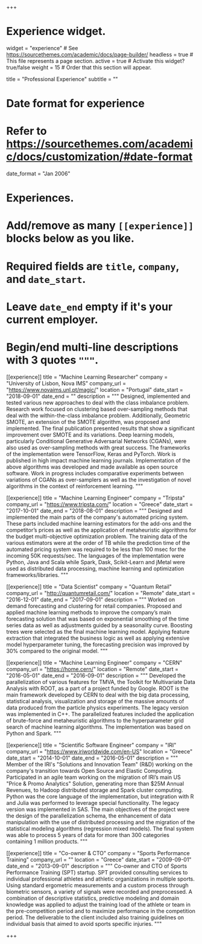 +++
# Experience widget.
widget = "experience"  # See https://sourcethemes.com/academic/docs/page-builder/
headless = true  # This file represents a page section.
active = true  # Activate this widget? true/false
weight = 15  # Order that this section will appear.

title = "Professional   Experience"
subtitle = ""

# Date format for experience
#   Refer to https://sourcethemes.com/academic/docs/customization/#date-format
date_format = "Jan 2006"

# Experiences.
#   Add/remove as many `[[experience]]` blocks below as you like.
#   Required fields are `title`, `company`, and `date_start`.
#   Leave `date_end` empty if it's your current employer.
#   Begin/end multi-line descriptions with 3 quotes `"""`.
[[experience]]
  title = "Machine Learning Researcher"
  company = "University of Lisbon, Nova IMS"
  company_url = "https://www.novaims.unl.pt/magic/"
  location = "Portugal"
  date_start = "2018-09-01"
  date_end = ""
  description = """
  Designed, implemented and tested various new approaches to deal with the class imbalance problem. Research work focused on clustering based over-sampling methods that deal with the within-the-class imbalance problem. Additionally, Geometric SMOTE, an extension of the SMOTE algorithm, was proposed and implemented. The final publication presented results that show a significant improvement over SMOTE and its variations. Deep learning models, particularly Conditional Generative Adversarial Networks (CGANs), were also used as over-sampling methods with great success. The frameworks of the implementation were TensorFlow, Keras and PyTorch. Work is published in high impact machine learning journals. Implementation of the above algorithms was developed and made available as open source software. Work in progress includes comparative experiments between variations of CGANs as over-samplers as well as the investigation of novel algorithms in the context of reinforcement learning.
  """

[[experience]]
  title = "Machine Learning Engineer"
  company = "Tripsta"
  company_url = "https://www.tripsta.com/"
  location = "Greece"
  date_start = "2017-10-01"
  date_end = "2018-08-01"
  description = """
  Designed and implemented the main parts of the company's automated pricing system. These parts included machine learning estimators for the add-ons and the competitor’s prices as well as the application of metaheuristic algorithms for the budget multi-objective optimization problem. The training data of the various estimators were at the order of TB while the prediction time of the automated pricing system was required to be less than 100 msec for the incoming 50K requests/sec. The languages of the implementation were Python, Java and Scala while Spark, Dask, Scikit-Learn and jMetal were used as distributed data processing, machine learning and optimization frameworks/libraries.
  """

[[experience]]
  title = "Data Scientist"
  company = "Quantum Retail"
  company_url = "http://quantumretail.com/"
  location = "Remote"
  date_start = "2016-12-01"
  date_end = "2017-09-01"
  description = """
  Worked on demand forecasting and clustering for retail companies. Proposed and applied machine learning methods to improve the company’s main forecasting solution that was based on exponential smoothing of the time series data as well as adjustments guided by a seasonality curve. Boosting trees were selected as the final machine learning model. Applying feature extraction that integrated the business logic as well as applying extensive model hyperparameter tuning, the forecasting precision was improved by 30% compared to the original model.
  """

[[experience]]
  title = "Machine Learning Engineer"
  company = "CERN"
  company_url = "https://home.cern/"
  location = "Remote"
  date_start = "2016-05-01"
  date_end = "2016-09-01"
  description = """
  Developed the parallelization of various features for TMVA, the Toolkit for Multivariate Data Analysis with ROOT, as a part of a project funded by Google. ROOT is the main framework developed by CERN to deal with the big data processing, statistical analysis, visualization and storage of the massive amounts of data produced from the particle physics experiments. The legacy version was implemented in C++. The parallelized features included the application of brute-force and metaheuristic algorithms to the hyperparameter grid search of machine learning algorithms. The implementation was based on Python and Spark.
  """

[[experience]]
  title = "Scientific Software Engineer"
  company = "IRI"
  company_url = "https://www.iriworldwide.com/en-US"
  location = "Greece"
  date_start = "2014-10-01"
  date_end = "2016-05-01"
  description = """
  Member of the IRI's "Solutions and Innovation Team" (R&D) working on the company's transition towards Open Source and Elastic Computing. Participated in an agile team working on the migration of IRI’s main US "Price & Promo Analytics" Solution, generating more than $25M Annual Revenues, to Hadoop distributed storage and Spark cluster computing. Python was the core language of the implementation, but integration with R and Julia was performed to leverage special functionality. The legacy version was implemented in SAS. The main objectives of the project were the design of the parallelization schema, the enhancement of data manipulation with the use of distributed processing and the migration of the statistical modeling algorithms (regression mixed models). The final system was able to process 5 years of data for more than 300 categories containing 1 million products.
  """

[[experience]]
  title = "Co-owner & CTO"
  company = "Sports Performance Training"
  company_url = ""
  location = "Greece"
  date_start = "2009-09-01"
  date_end = "2013-09-01"
  description = """
  Co-owner and CTO of Sports Performance Training (SPT) startup. SPT provided consulting services to individual professional athletes and athletic organizations in multiple sports. Using standard ergometric measurements and a custom process through biometric sensors, a variety of signals were recorded and preprocessed. A combination of descriptive statistics, predictive modeling and domain knowledge was applied to adjust the training load of the athlete or team in the pre-competition period and to maximize performance in the competition period. The deliverable to the client included also training guidelines on individual basis that aimed to avoid sports specific injuries.
  """


+++
